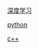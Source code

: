 [深度学习](https://github.com/zyxhzsh/For-the-interview/blob/master/bank/深度学习.md)

[python](https://github.com/zyxhzsh/For-the-interview/blob/master/bank/python.md)

[c++](https://github.com/zyxhzsh/For-the-interview/blob/master/bank/c++.md)
